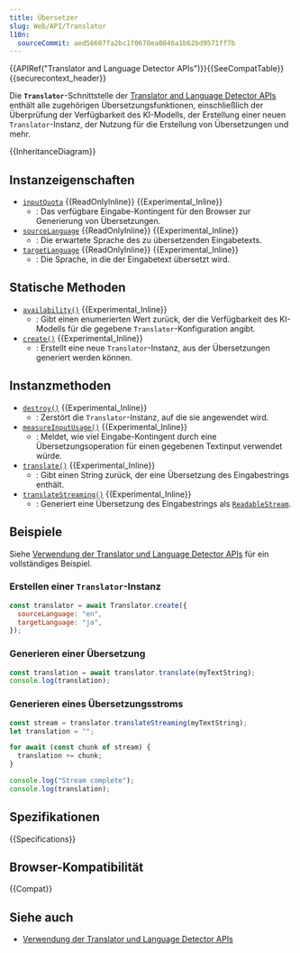 ```yaml
---
title: Übersetzer
slug: Web/API/Translator
l10n:
  sourceCommit: aed56607fa2bc1f0678ea0846a1b62bd9571ff7b
---
```


{{APIRef("Translator and Language Detector APIs")}}{{SeeCompatTable}}{{securecontext_header}}

Die **`Translator`**-Schnittstelle der [Translator and Language Detector APIs](/de/docs/Web/API/Translator_and_Language_Detector_APIs) enthält alle zugehörigen Übersetzungsfunktionen, einschließlich der Überprüfung der Verfügbarkeit des KI-Modells, der Erstellung einer neuen `Translator`-Instanz, der Nutzung für die Erstellung von Übersetzungen und mehr.

{{InheritanceDiagram}}

## Instanzeigenschaften

- [`inputQuota`](/de/docs/Web/API/Translator/inputQuota) {{ReadOnlyInline}} {{Experimental_Inline}}
  - : Das verfügbare Eingabe-Kontingent für den Browser zur Generierung von Übersetzungen.
- [`sourceLanguage`](/de/docs/Web/API/Translator/sourceLanguage) {{ReadOnlyInline}} {{Experimental_Inline}}
  - : Die erwartete Sprache des zu übersetzenden Eingabetexts.
- [`targetLanguage`](/de/docs/Web/API/Translator/targetLanguage) {{ReadOnlyInline}} {{Experimental_Inline}}
  - : Die Sprache, in die der Eingabetext übersetzt wird.

## Statische Methoden

- [`availability()`](/de/docs/Web/API/Translator/availability_static) {{Experimental_Inline}}
  - : Gibt einen enumerierten Wert zurück, der die Verfügbarkeit des KI-Modells für die gegebene `Translator`-Konfiguration angibt.
- [`create()`](/de/docs/Web/API/Translator/create_static) {{Experimental_Inline}}
  - : Erstellt eine neue `Translator`-Instanz, aus der Übersetzungen generiert werden können.

## Instanzmethoden

- [`destroy()`](/de/docs/Web/API/Translator/destroy) {{Experimental_Inline}}
  - : Zerstört die `Translator`-Instanz, auf die sie angewendet wird.
- [`measureInputUsage()`](/de/docs/Web/API/Translator/measureInputUsage) {{Experimental_Inline}}
  - : Meldet, wie viel Eingabe-Kontingent durch eine Übersetzungsoperation für einen gegebenen Textinput verwendet würde.
- [`translate()`](/de/docs/Web/API/Translator/translate) {{Experimental_Inline}}
  - : Gibt einen String zurück, der eine Übersetzung des Eingabestrings enthält.
- [`translateStreaming()`](/de/docs/Web/API/Translator/translateStreaming) {{Experimental_Inline}}
  - : Generiert eine Übersetzung des Eingabestrings als [`ReadableStream`](/de/docs/Web/API/ReadableStream).

## Beispiele

Siehe [Verwendung der Translator und Language Detector APIs](/de/docs/Web/API/Translator_and_Language_Detector_APIs/Using) für ein vollständiges Beispiel.

### Erstellen einer `Translator`-Instanz

```js
const translator = await Translator.create({
  sourceLanguage: "en",
  targetLanguage: "ja",
});
```

### Generieren einer Übersetzung

```js
const translation = await translator.translate(myTextString);
console.log(translation);
```

### Generieren eines Übersetzungsstroms

```js
const stream = translator.translateStreaming(myTextString);
let translation = "";

for await (const chunk of stream) {
  translation += chunk;
}

console.log("Stream complete");
console.log(translation);
```

## Spezifikationen

{{Specifications}}

## Browser-Kompatibilität

{{Compat}}

## Siehe auch

- [Verwendung der Translator und Language Detector APIs](/de/docs/Web/API/Translator_and_Language_Detector_APIs/Using)
